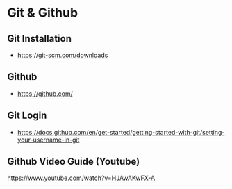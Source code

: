# Git & Github

## Git Installation

- <https://git-scm.com/downloads>

## Github

- <https://github.com/>

## Git Login

- <https://docs.github.com/en/get-started/getting-started-with-git/setting-your-username-in-git>

## Github Video Guide (Youtube)

<https://www.youtube.com/watch?v=HJAwAKwFX-A>
